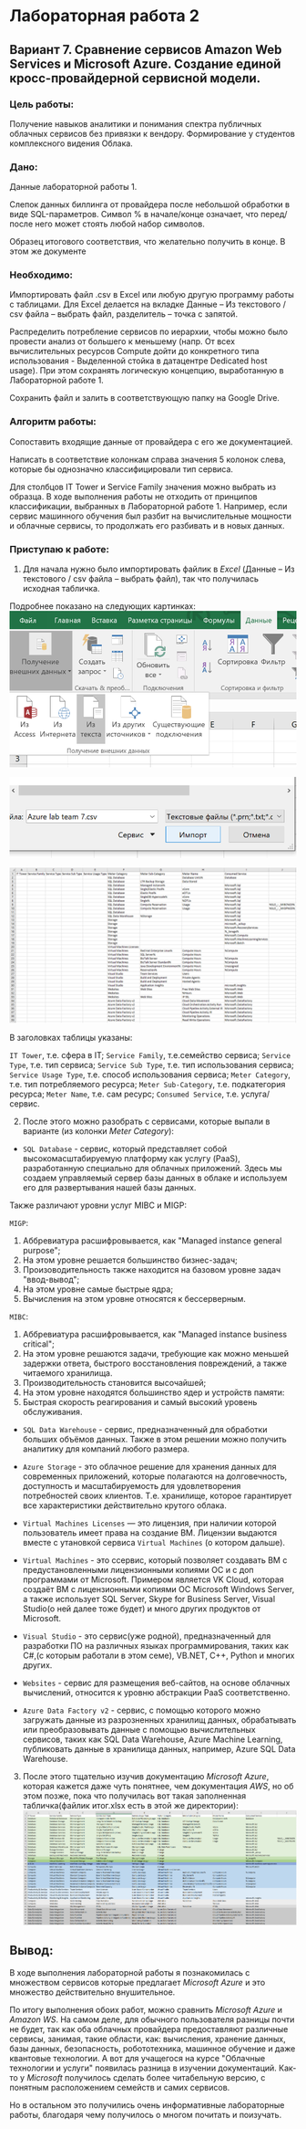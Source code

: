 # Лабораторная работа 2
## Вариант 7. Сравнение сервисов Amazon Web Services и Microsoft Azure. Создание единой кросс-провайдерной сервисной модели.

### Цель работы: 
Получение навыков аналитики и понимания спектра публичных облачных сервисов без привязки к вендору. Формирование у студентов комплексного видения Облака. 
### Дано: 
Данные лабораторной работы 1.

Слепок данных биллинга от провайдера после небольшой обработки в виде SQL-параметров. Символ % в начале/конце означает, что перед/после него может стоять любой набор символов.

Образец итогового соответствия, что желательно получить в конце. В этом же документе  
### Необходимо: 
Импортировать файл .csv в Excel или любую другую программу работы с таблицами. Для Excel делается на вкладке Данные – Из текстового / csv файла – выбрать файл, разделитель – точка с запятой.

Распределить потребление сервисов по иерархии, чтобы можно было провести анализ от большего к меньшему (напр. От всех вычислительных ресурсов Compute дойти до конкретного типа использования - Выделенной стойка в датацентре Dedicated host usage). При этом сохранять логическую концепцию, выработанную в Лабораторной работе 1.

Сохранить файл и залить в соответствующую папку на Google Drive.
### Алгоритм работы: 
Сопоставить входящие данные от провайдера с его же документацией. 

Написать в соответствие колонкам справа значения 5 колонок слева, которые бы однозначно классифицировали тип сервиса. 

Для столбцов IT Tower и Service Family значения можно выбрать из образца. В ходе выполнения работы не отходить от принципов классификации, выбранных в Лабораторной работе 1. 
Например, если сервис машинного обучения был разбит на вычислительные мощности и облачные сервисы, то продолжать его разбивать и в новых данных.

### Приступаю к работе:
1. Для начала нужно было импортировать файлик в _Excel_ (Данные – Из текстового / csv файла – выбрать файл), так что получилась исходная табличка.

Подробнее показано на следующих картинках:
![Image alt](lab2photo/1.png)

![Image alt](lab2photo/2.png)

![Image alt](lab2photo/3.png)

В заголовках таблицы указаны: 

`IT Tower`, т.е. сфера в IT;
`Service Family`, т.е.семейство сервиса;
`Service Type`, т.е. тип сервиса;
`Service Sub Type`, т.е. тип использования сервиса;
`Service Usage Type`, т.е. способ использования сервиса;
`Meter Category`, т.е. тип потребляемого ресурса;
`Meter Sub-Category`, т.е. подкатегория ресурса;
`Meter Name`, т.е. сам ресурс;
`Consumed Service`, т.е. услуга/сервис.

2. После этого можно разобрать с сервисами, которые выпали в варианте (из колонки _Meter Category_):
* `SQL Database` - сервис, который представляет 
собой высокомасштабируемую платформу как услугу (PaaS), разработанную специально 
для облачных приложений. Здесь мы создаем управляемый сервер базы данных в облаке 
и используем его для развертывания нашей базы данных.

Также различают уровни услуг MIBC и MIGP: 

`MIGP`:
1. Аббревиатура расшифровывается, как "Managed instance general purpose";
2. На этом уровне решается большинство бизнес-задач;
3. Произоводительность также находится на базовом уровне задач "ввод-вывод";
4. На этом уровне самые быстрые ядра;
5. Вычисления на этом уровне относятся к бессерверным.
  
`MIBC`:
1. Аббревиатура расшифровывается, как "Managed instance business critical";
2. На этом уровне решаются задачи, требующие как можно меньшей задержки ответа, быстрого восстановления повреждений, а также читаемого хранилища.
3. Производительность становится высочайшей;
4. На этом уровне находятся большинство ядер и устройств памяти:
5. Быстрая скорость реагирования и самый высокий уровень обслуживания.

* `SQL Data Warehouse` - сервис, предназначенный для обработки больших объёмов 
данных. Также в этом решении можно получить аналитику для компаний любого размера.

* `Azure Storage` - это облачное решение для хранения данных для современных 
приложений, которые полагаются на долговечность, доступность и масштабируемость 
для удовлетворения потребностей своих клиентов. Т.е. хранилище, которое 
гарантирует все характеристики действительно крутого облака.

* `Virtual Machines Licenses` — это лицензия, при наличии которой пользователь
  имеет права на создание ВМ. Лицензии выдаются вместе с утановкой сервиса `Virtual Machines` (о котором дальше).

* `Virtual Machines` - это ссервис, который позволяет создавать ВМ с 
предустановленными лицензионными копиями ОС и с доп программами от Microsoft.
Примером является VK Cloud, которая создаёт ВМ с лицензионными копиями 
ОС Microsoft Windows Server, а также использует SQL Server, Skype for Business 
Server, Visual Studio(о ней далее тоже будет) и много других продуктов от 
Microsoft.

* `Visual Studio` - это сервис(уже родной), предназначенный для разработки 
ПО на различных языках программирования, таких как C#,(с которым работали в этом 
семе), VB.NET, C++, Python и многих других. 

* `Websites` - сервис для размещения веб-сайтов, на основе облачных вычислений, 
относится к уровню абстракции PaaS соответственно.

* `Azure Data Factory v2` - сервис, с помощью которого можно загружать данные из 
разрозненных хранилищ данных, обрабатывать или преобразовывать данные с помощью 
вычислительных сервисов, таких как SQL Data Warehouse, Azure Machine Learning,
публиковать данные в хранилища данных, например, Azure SQL Data Warehouse.

3. После этого тщательно изучив документацию _Microsoft Azure_, которая кажется даже чуть понятнее, чем документация _AWS_, но об этом позже, пока что получилась вот такая заполненная
   табличка(файлик итог.xlsx есть в этой же директории):
   ![Image alt](lab2photo/4.png)

## Вывод:
В ходе выполнения лабораторной работы я познакомилась с множеством сервисов которые предлагает _Microsoft Azure_ и это множество действительно внушительное. 

По итогу выполнения обоих работ, можно сравнить _Microsoft Azure_ и _Amazon WS_. На самом деле, для обычного пользователя разницы почти не будет, так как оба облачных провайдера предоставляют 
различные сервисы, занимая, такие области, как: вычисления, хранение данных, базы данных, безопасность, робототехника, машинное обучение и даже квантовые технологии. А вот для учащегося на 
курсе "Облачные технологии и услуги" появилась разница в изучении документаций. Как-то у _Microsoft_ получилось сделать более читабельную версию, с понятным расположением семейств и самих 
сервисов.

Но в остальном это получились очень информативные лабораторные работы, благодаря чему получилось о многом почитать и поизучать.
